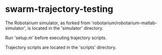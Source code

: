 # swarm-trajectory-testing

The Robotarium simulator, as forked from 'robotarium/robotarium-matlab-simulator', is located in the 'simulator' directory.

Run 'setup.m' before executing trajectory scripts.

Trajectory scripts are located in the 'scripts' directory.